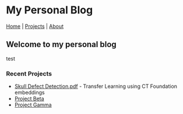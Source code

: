 # My Personal Blog

[Home](index.html) | [Projects](projects.html) | [About](about.html)

## Welcome to my personal blog

test

### Recent Projects

- [Skull Defect Detection.pdf](projects/skull-defect-detection/assets/images/Skull%20Defect%20Detection%20Using%20CT%20Foundation%20Embeddings.pdf) - Transfer Learning using CT Foundation embeddings
- [Project Beta](/projects/project-beta.md) 
- [Project Gamma](/projects/project-gamma.md)
